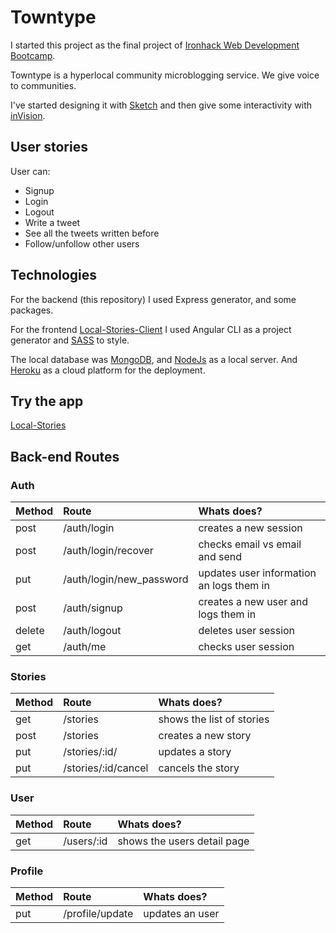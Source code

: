 # Towntype

I started this project as the final project of [Ironhack Web Development Bootcamp](www.ironhack.com/). 

Towntype is a hyperlocal community microblogging service. We give voice to communities.

I've started designing it with [Sketch](https://www.sketchapp.com/) and then give some interactivity with [inVision](https://www.invisionapp.com/).

## User stories

User can:

* Signup
* Login
* Logout
* Write a tweet
* See all the tweets written before
* Follow/unfollow other users

## Technologies

For the backend (this repository) I used Express generator, and some packages.

For the frontend [Local-Stories-Client](https://github.com/Interna1ta/local-stories-client) I used Angular CLI as a project generator and [SASS](https://sass-lang.com/) to style.

The local database was [MongoDB](https://docs.mongodb.com/), and [NodeJs](https://nodejs.org/en/) as a local server.
And [Heroku](https://www.heroku.com/home) as a cloud platform for the deployment.

## Try the app

[Local-Stories](https://lighttwitter.herokuapp.com/)

## Back-end Routes

### Auth

Method   | Route                       | Whats does?                              |
|:-------|:----------------------------|:-----------------------------------------|
|post    |/auth/login                  | creates a new session                    |
|post    |/auth/login/recover          | checks email vs email and send           |
|put     |/auth/login/new_password     | updates user information an logs them in |
|post    |/auth/signup                 | creates a new user and logs them in      |
|delete  |/auth/logout                 | deletes user session                     |
|get     |/auth/me                     | checks user session                      |

### Stories

Method   | Route                       | Whats does?                              |
|:-------|:----------------------------|:-----------------------------------------|
|get     |/stories                     | shows the list of stories                |
|post    |/stories                     | creates a new story                      |
|put     |/stories/:id/                | updates a story                          |
|put     |/stories/:id/cancel          | cancels the story                        |

### User

Method   | Route                       | Whats does?                              |
|:-------|:----------------------------|:-----------------------------------------|
|get     |/users/:id                   | shows the users detail page              |

### Profile

Method   | Route                       | Whats does?                              |
|:-------|:----------------------------|:-----------------------------------------|
|put     |/profile/update              | updates an user                          |
